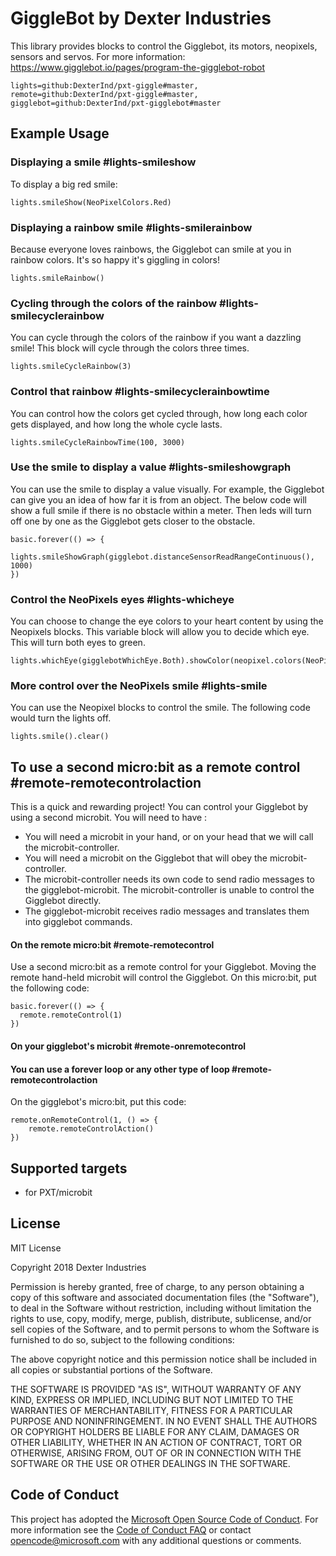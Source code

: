 # GiggleBot by Dexter Industries
This library provides blocks to control the Gigglebot, its motors, neopixels, sensors and servos.
For more information: https://www.gigglebot.io/pages/program-the-gigglebot-robot
```packages
lights=github:DexterInd/pxt-giggle#master,
remote=github:DexterInd/pxt-giggle#master,
gigglebot=github:DexterInd/pxt-gigglebot#master
```
## Example Usage


### Displaying a smile #lights-smileshow
To display a big red smile:

```blocks
lights.smileShow(NeoPixelColors.Red)
```
### Displaying a rainbow smile  #lights-smilerainbow
Because everyone loves rainbows, the Gigglebot can smile at you in rainbow colors. It's so happy it's giggling in colors!
```blocks
lights.smileRainbow()
```

### Cycling through the colors of the rainbow #lights-smilecyclerainbow

You can cycle through the colors of the rainbow if you want a dazzling smile! This block will cycle through the colors three times.
```blocks
lights.smileCycleRainbow(3)
```

### Control that rainbow #lights-smilecyclerainbowtime
You can control how the colors get cycled through, how long each color gets displayed, and how long the whole cycle lasts.
```blocks
lights.smileCycleRainbowTime(100, 3000)
```

### Use the smile to display a value #lights-smileshowgraph

You can use the smile to display a value visually. For example, the Gigglebot can give you an idea of how far it is from an object. The below code will show a full smile if there is no obstacle within a meter. Then leds will turn off one by one as the Gigglebot gets closer to the obstacle.

```blocks
basic.forever(() => {
    lights.smileShowGraph(gigglebot.distanceSensorReadRangeContinuous(), 1000)
})
```

### Control the NeoPixels eyes #lights-whicheye
You can choose to change the eye colors to your heart content by using the Neopixels blocks. This variable block will allow you to decide which eye.
This will turn both eyes to green.
```blocks
lights.whichEye(gigglebotWhichEye.Both).showColor(neopixel.colors(NeoPixelColors.Green))
```

### More control over the NeoPixels smile #lights-smile
You can use the Neopixel blocks to control the smile. The following code would turn the lights off.
```blocks
lights.smile().clear()
```

## To use a second micro:bit as a remote control #remote-remotecontrolaction
This is a quick and rewarding project! You can control your Gigglebot by using a second microbit. You will need to have :
* You will need a microbit in your hand, or on your head that we will call the microbit-controller.
* You will need a microbit on the Gigglebot that will obey the microbit-controller.
* The microbit-controller needs its own code to send radio messages to the gigglebot-microbit. The microbit-controller is unable to control the Gigglebot directly.
* The gigglebot-microbit receives radio messages and translates them into gigglebot commands.

#### On the remote micro:bit #remote-remotecontrol

Use a second micro:bit as a remote control for your Gigglebot. Moving the remote hand-held microbit will control the Gigglebot.
On this micro:bit, put the following code:

```blocks
basic.forever(() => {
  remote.remoteControl(1)
})
```

#### On your gigglebot's microbit #remote-onremotecontrol
#### You can use a forever loop or any other type of loop #remote-remotecontrolaction

On the gigglebot's micro:bit, put this code:

```blocks
remote.onRemoteControl(1, () => {
    remote.remoteControlAction()
})
```

## Supported targets

* for PXT/microbit

## License

MIT License

Copyright 2018 Dexter Industries

Permission is hereby granted, free of charge, to any person obtaining a copy of this software and associated documentation files (the "Software"), to deal in the Software without restriction, including without limitation the rights to use, copy, modify, merge, publish, distribute, sublicense, and/or sell copies of the Software, and to permit persons to whom the Software is furnished to do so, subject to the following conditions:

The above copyright notice and this permission notice shall be included in all copies or substantial portions of the Software.

THE SOFTWARE IS PROVIDED "AS IS", WITHOUT WARRANTY OF ANY KIND, EXPRESS OR IMPLIED, INCLUDING BUT NOT LIMITED TO THE WARRANTIES OF MERCHANTABILITY, FITNESS FOR A PARTICULAR PURPOSE AND NONINFRINGEMENT. IN NO EVENT SHALL THE AUTHORS OR COPYRIGHT HOLDERS BE LIABLE FOR ANY CLAIM, DAMAGES OR OTHER LIABILITY, WHETHER IN AN ACTION OF CONTRACT, TORT OR OTHERWISE, ARISING FROM, OUT OF OR IN CONNECTION WITH THE SOFTWARE OR THE USE OR OTHER DEALINGS IN THE SOFTWARE.

## Code of Conduct

This project has adopted the [Microsoft Open Source Code of Conduct](https://opensource.microsoft.com/codeofconduct/). For more information see the [Code of Conduct FAQ](https://opensource.microsoft.com/codeofconduct/faq/) or contact [opencode@microsoft.com](mailto:opencode@microsoft.com) with any additional questions or comments.
